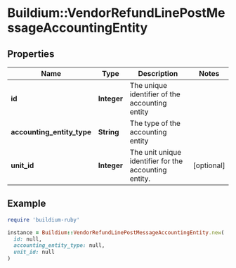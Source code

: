 # Buildium::VendorRefundLinePostMessageAccountingEntity

## Properties

| Name | Type | Description | Notes |
| ---- | ---- | ----------- | ----- |
| **id** | **Integer** | The unique identifier of the accounting entity |  |
| **accounting_entity_type** | **String** | The type of the accounting entity |  |
| **unit_id** | **Integer** | The unit unique identifier for the accounting entity. | [optional] |

## Example

```ruby
require 'buildium-ruby'

instance = Buildium::VendorRefundLinePostMessageAccountingEntity.new(
  id: null,
  accounting_entity_type: null,
  unit_id: null
)
```

